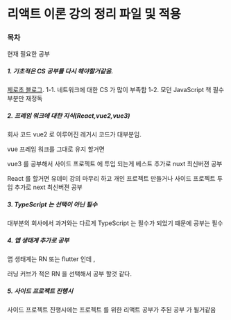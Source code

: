 # 리액트 이론 강의 정리 파일 및 적용

### 목차

현재 필요한 공부

##### 1. 기초적은 CS 공부를 다시 해야할거같음.

[제로초 블로그](https://www.zerocho.com/lecture).
1-1. 네트워크에 대한 CS 가 많이 부족함
1-2. 모던 JavaScript 책 필수 부분만 재정독

##### 2. 프레임 워크에 대한 지식(React,vue2,vue3)

회사 코드 vue2 로 이루어진 레거시 코드가 대부분임.

vue 프레임 워크를 그대로 유지 할거면

vue3 를 공부해서 사이드 프로젝트 에 투입 되는게 베스트
추가로 nuxt 최신버젼 공부

React 를 할거면 유데미 강의 마무리 하고 개인 프로젝트 만들거나 사이드 프로젝트 투입
추가로 next 최신버젼 공부

##### 3. TypeScript 는 선택이 아닌 필수

대부분의 회사에서 과거와는 다르게 TypeScript 는 필수가 되었기 떄문에 공부는 필수

##### 4. 앱 생태계 추가로 공부

앱 생태계는 RN 또는 flutter 인데 ,

러닝 커브가 적은 RN 을 선택해서 공부 할것 같다.

##### 5. 사이드 프로젝트 진행시

사이드 프로젝트 진행시에는 프로젝트 를 위한 리액트 공부가 주된 공부 가 될거같음
